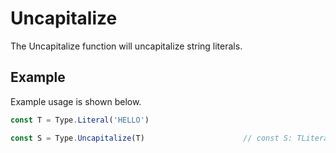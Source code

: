 # Uncapitalize

The Uncapitalize function will uncapitalize string literals.

## Example

Example usage is shown below.

```typescript
const T = Type.Literal('HELLO')

const S = Type.Uncapitalize(T)                      // const S: TLiteral<'hELLO'>
```
